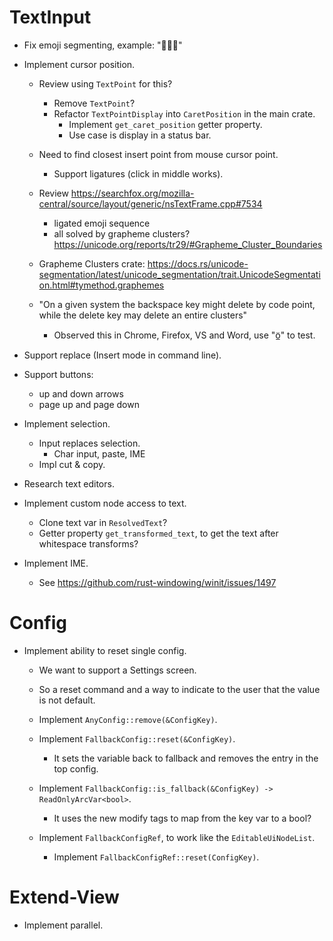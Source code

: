 # TextInput

* Fix emoji segmenting, example: "🙎🏻‍♀️"
* Implement cursor position.
    - Review using `TextPoint` for this?
        - Remove `TextPoint`?
        - Refactor `TextPointDisplay` into `CaretPosition` in the main crate.
            - Implement `get_caret_position` getter property.
            - Use case is display in a status bar.

    - Need to find closest insert point from mouse cursor point.
        - Support ligatures (click in middle works).
    
    - Review https://searchfox.org/mozilla-central/source/layout/generic/nsTextFrame.cpp#7534
        - ligated emoji sequence
        - all solved by grapheme clusters? https://unicode.org/reports/tr29/#Grapheme_Cluster_Boundaries
    - Grapheme Clusters crate: https://docs.rs/unicode-segmentation/latest/unicode_segmentation/trait.UnicodeSegmentation.html#tymethod.graphemes
    - "On a given system the backspace key might delete by code point, while the delete key may delete an entire clusters"
        - Observed this in Chrome, Firefox, VS and Word, use "ö̲" to test.
* Support replace (Insert mode in command line).
* Support buttons:
    - up and down arrows
    - page up and page down
* Implement selection.
    - Input replaces selection.
        - Char input, paste, IME
    - Impl cut & copy.
* Research text editors.

* Implement custom node access to text.
    - Clone text var in `ResolvedText`?
    - Getter property `get_transformed_text`, to get the text after whitespace transforms?

* Implement IME.
    - See https://github.com/rust-windowing/winit/issues/1497

# Config

* Implement ability to reset single config.
    - We want to support a Settings screen.
    - So a reset command and a way to indicate to the user that the value is not default.

    - Implement `AnyConfig::remove(&ConfigKey)`.
    - Implement `FallbackConfig::reset(&ConfigKey)`.
        - It sets the variable back to fallback and removes the entry in the top config.
    - Implement `FallbackConfig::is_fallback(&ConfigKey) -> ReadOnlyArcVar<bool>`.
        - It uses the new modify tags to map from the key var to a bool?
    - Implement `FallbackConfigRef`, to work like the `EditableUiNodeList`.
        - Implement `FallbackConfigRef::reset(ConfigKey)`.

# Extend-View

* Implement parallel.